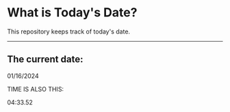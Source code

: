 # What is Today's Date?
This repository keeps track of today's date.
* * *
 
## The current date:  
 01/16/2024 
  
  
 TIME IS ALSO THIS: 
  
 04:33.52 
  
  
